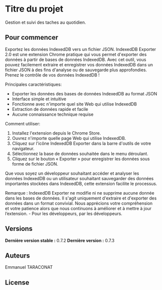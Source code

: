 # Titre du projet

Gestion et suivi des taches au quotidien.

## Pour commencer

Exportez les données IndexedDB vers un fichier JSON.
IndexedDB Exporter 2.0 est une extension Chrome pratique qui vous permet d'exporter des données à partir de bases de données IndexedDB. Avec cet outil, vous pouvez facilement extraire et enregistrer vos données IndexedDB dans un fichier JSON à des fins d'analyse ou de sauvegarde plus approfondies. Prenez le contrôle de vos données IndexedDB !

Principales caractéristiques:
* Exporter les données des bases de données IndexedDB au format JSON
* Interface simple et intuitive
* Fonctionne avec n'importe quel site Web qui utilise IndexedDB
* Extraction de données rapide et facile
* Aucune connaissance technique requise

Comment utiliser:
1. Installez l'extension depuis le Chrome Store.
2. Ouvrez n'importe quelle page Web qui utilise IndexedDB.
3. Cliquez sur l'icône IndexedDB Exporter dans la barre d'outils de votre navigateur.
4. Sélectionnez la base de données souhaitée dans le menu déroulant.
5. Cliquez sur le bouton « Exporter » pour enregistrer les données sous forme de fichier JSON.

Que vous soyez un développeur souhaitant accéder et analyser les données IndexedDB ou un utilisateur souhaitant sauvegarder des données importantes stockées dans IndexedDB, cette extension facilite le processus.

Remarque : IndexedDB Exporter ne modifie ni ne supprime aucune donnée dans les bases de données. Il s'agit uniquement d'extraire et d'exporter des données dans un format convivial. Nous apprécions votre compréhension et votre patience alors que nous continuons à améliorer et à mettre à jour l’extension. - Pour les développeurs, par les développeurs.

## Versions

**Dernière version stable :** 0.7.2
**Dernière version :** 0.7.3


## Auteurs

Emmanuel TARACONAT


## License

